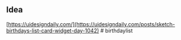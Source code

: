 ## Idea

[https://uidesigndaily.com/](https://uidesigndaily.com/posts/sketch-birthdays-list-card-widget-day-1042)
#   b i r t h d a y l i s t  
 